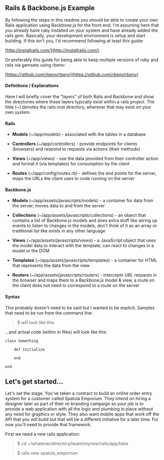 Rails & Backbone.js Example
---

By following the steps in this readme you should be able to create your own Rails application using Backbone.js for the front end. I'm assuming here that you already have ruby installed on your system and have already added the rails gem. Basically, your development environment is setup and start building. If this isn't you, I'd recommend following at least this guide: 

[http://installrails.com/](http://installrails.com/) 

Or preferably this guide for being able to keep multiple versions of ruby and rails via gemsets using rbenv:
 
 [https://github.com/rbenv/rbenv](https://github.com/rbenv/rbenv)

#### Definitions / Explanations

Here I will briefly cover the "layers" of both Rails and Backbone and show the directories where these layers typically exist within a rails project. The tilde (~) denotes the rails root directory, wherever that may exist on your own system.

#### Rails

* __Models__ (~/app/models) - associated with the tables in a database

* __Controllers__ (~/app/controllers) - provide endpoints for clients (browsers) and respond to requests via actions (their methods)

* __Views__ (~/app/views) - use the data provided from their controller action and format it (via templates) for consumption by the client

* __Routes__ (~/app/config/routes.rb) - defines the end points for the server, maps the URLs the client uses to code running on the server

#### Backbone.js

* __Models__ (~/app/assets/javascripts/models) - a container for data from the server, moves data to and from the server

* __Collections__ (~/app/assets/javascripts/collections) - an object that contains a list of Backbone.js models and does extra stuff like wiring up events to listen to changes in the models, don't think of it as an array or traditional *list* like exists in any other language

* __Views__ (~/app/assets/javascripts/views) - a JavaScript object that uses the model data to interact with the template, can react to changes in a model or the DOM

* __Templates__ (~/app/assets/javascripts/templates) - a container for HTML that represents the data from the view

* __Routers__ (~/app/assets/javascripts/routers) - intercepts URL requests in the browser and maps them to a Backbone.js model & view, a route on the client does not need to correspond to a route on the server

#### Syntax

This probably doesn't need to be said but I wanted to be explicit. Samples that need to be run from the command line:

> $ will look like this

...and actual code (within in files) will look like this:

```
class Something
    
    def initialize
    
    end
    
end
```

Let's get started...
---

Let's set the stage. You've taken a contract to build an online order entry system for a customer called Spatula Emporium. They intend on hiring a designer later as part of their re-branding campaign so your job is to provide a web application with all the logic and plumbing in place without any need for graphics or style. They also want mobile apps that work off the API that you will build but that will be a different initiative for a later time. For now you'll need to provide that framework.

First we need a new rails application:
> $ cd ~/whatever/directory/iwant/mynew/rails/app/tobe

> $ rails new spatula_emporium

